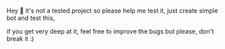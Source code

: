Hey 🤙
it's not a tested project so please help me test it,
just create simple bot and test this,

if you get very deep at it, feel free to improve the bugs
but please, don't break it :)
